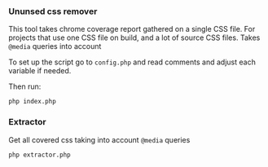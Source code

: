 ### Ununsed css remover

This tool takes chrome coverage report gathered on a single CSS file. 
For projects that use one CSS file on build, and a lot of source CSS files.
Takes `@media` queries into account

To set up the script go to `config.php` and read comments and adjust each variable if needed.

Then run:
```shell
php index.php
```

### Extractor
Get all covered css taking into account `@media` queries

```shell
php extractor.php
```
